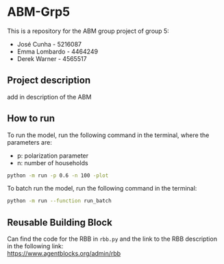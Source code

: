 # ABM-Grp5

This is a repository for the ABM group project of group 5:
- José Cunha - 5216087
- Emma Lombardo - 4464249
- Derek Warner - 4565517

## Project description
add in description of the ABM 

## How to run
To run the model, run the following command in the terminal, where the parameters are:
- p: polarization parameter
- n: number of households
```bash
python -m run -p 0.6 -n 100 -plot
```

To batch run the model, run the following command in the terminal:
```bash
python -m run --function run_batch
```

## Reusable Building Block
Can find the code for the RBB in `rbb.py` and the link to the RBB description in the following link: \
https://www.agentblocks.org/admin/rbb